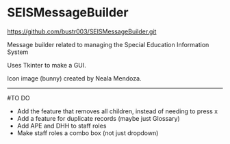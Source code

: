# SEISMessageBuilder
https://github.com/bustr003/SEISMessageBuilder.git

Message builder related to managing the Special Education Information System

Uses Tkinter to make a GUI.

Icon image (bunny) created by Neala Mendoza.

---

#TO DO
- Add the feature that removes all children, instead of needing to press x
- Add a feature for duplicate records (maybe just Glossary)
- Add APE and DHH to staff roles
- Make staff roles a combo box (not just dropdown)
